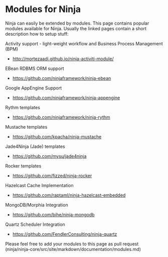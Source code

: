 Modules for Ninja
=================

Ninja can easily be extended by modules. This page contains popular modules
available for Ninja. Usually the linked pages contain
a short description how to setup stuff:


Activity support - light-weight workflow and Business Process Management (BPM)

 * http://mortezaadi.github.io/ninja-activiti-module/ 


EBean RDBMS ORM support

 * https://github.com/ninjaframework/ninja-ebean
 
 
Google AppEngine Support

 * https://github.com/ninjaframework/ninja-appengine
 
 
Rythm templates

 * https://github.com/ninjaframework/ninja-rythm
 
 
Mustache templates

 * https://github.com/kpacha/ninja-mustache


Jade4Ninja (Jade) templates

 * https://github.com/mysu/jade4ninja

Rocker templates

 * https://github.com/fizzed/ninja-rocker
 
Hazelcast Cache Implementation

 * https://github.com/raptaml/ninja-hazelcast-embedded
 
MongoDB/Morphia Integration

 * https://github.com/bihe/ninja-mongodb

Quartz Scheduler Integration

 * https://github.com/FendlerConsulting/ninja-quartz


<div class="alert alert-info">
Please feel free to add your modules to this page as pull request 
(ninja/ninja-core/src/site/markdown/documentation/modules.md)
</div>
